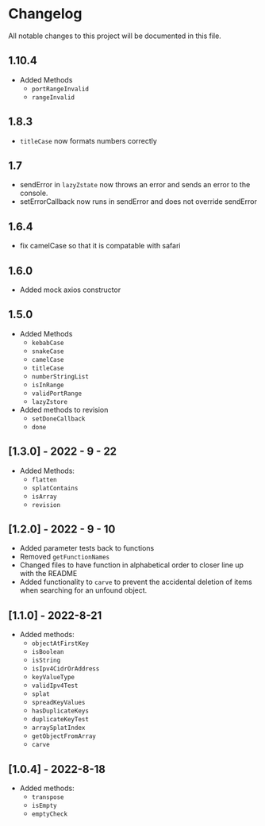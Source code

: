 # Changelog

All notable changes to this project will be documented in this file.

## 1.10.4
- Added Methods
  - `portRangeInvalid`
  - `rangeInvalid`

## 1.8.3
- `titleCase` now formats numbers correctly

## 1.7

- sendError in `lazyZstate` now throws an error and sends an error to the console.
- setErrorCallback now runs in sendError and does not override sendError

## 1.6.4

- fix camelCase so that it is compatable with safari

## 1.6.0

- Added mock axios constructor

## 1.5.0

- Added Methods
  - `kebabCase`
  - `snakeCase`
  - `camelCase`
  - `titleCase`
  - `numberStringList`
  - `isInRange`
  - `validPortRange`
  - `lazyZstore`
- Added methods to revision
  - `setDoneCallback`
  - `done`

## [1.3.0] - 2022 - 9 - 22

- Added Methods:
  - `flatten`
  - `splatContains`
  - `isArray`
  - `revision`

## [1.2.0] - 2022 - 9 - 10

- Added parameter tests back to functions
- Removed `getFunctionNames`
- Changed files to have function in alphabetical order to closer line up with the README
- Added functionality to `carve` to prevent the accidental deletion of items when searching for an unfound object.

## [1.1.0] - 2022-8-21

- Added methods:
  - `objectAtFirstKey`
  - `isBoolean`
  - `isString`
  - `isIpv4CidrOrAddress`
  - `keyValueType`
  - `validIpv4Test`
  - `splat`
  - `spreadKeyValues`
  - `hasDuplicateKeys`
  - `duplicateKeyTest`
  - `arraySplatIndex`
  - `getObjectFromArray`
  - `carve`

## [1.0.4] - 2022-8-18

- Added methods:
  - `transpose`
  - `isEmpty`
  - `emptyCheck`
